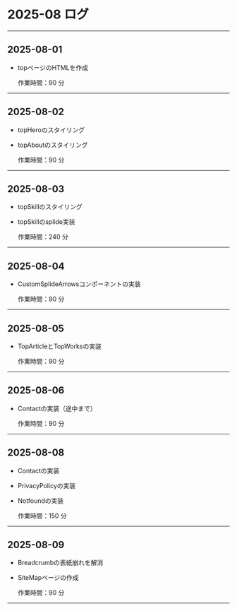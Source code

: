 # 2025-08 ログ

---

## 2025-08-01

- topページのHTMLを作成

  作業時間：90 分

---

## 2025-08-02

- topHeroのスタイリング
- topAboutのスタイリング

  作業時間：90 分

---

## 2025-08-03

- topSkillのスタイリング
- topSkillのsplide実装

  作業時間：240 分

---

## 2025-08-04

- CustomSplideArrowsコンポーネントの実装

  作業時間：90 分

---

## 2025-08-05

- TopArticleとTopWorksの実装

  作業時間：90 分

---

## 2025-08-06

- Contactの実装（途中まで）

  作業時間：90 分

---

## 2025-08-08

- Contactの実装
- PrivacyPolicyの実装
- Notfoundの実装

  作業時間：150 分

---

## 2025-08-09

- Breadcrumbの表紙崩れを解消
- SiteMapページの作成

  作業時間：90 分

---
